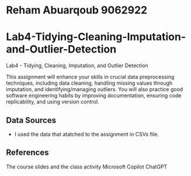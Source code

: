 # Reham Abuarqoub   9062922
# Lab4-Tidying-Cleaning-Imputation-and-Outlier-Detection
Lab4 - Tidying, Cleaning, Imputation, and Outlier Detection 


This assignment will enhance your skills in crucial data preprocessing techniques, including data cleaning, handling missing values through imputation, and identifying/managing outliers. You will also practice good software engineering habits by improving documentation, ensuring code replicability, and using version control.



## Data Sources

- I used the data that atatched to the assignment in CSVs file.



## References

The course slides and the class activity
Microsoft Copilot
ChatGPT

